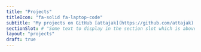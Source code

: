 ```yaml
---
title: "Projects"
titleIcon: "fa-solid fa-laptop-code"
subtitle: "My projects on GitHub [attajak](https://github.com/attajak)."
sectionSlot: # "Some text to display in the section slot which is above the related articles list."
layout: "projects"
draft: true
---
```

